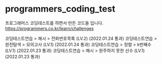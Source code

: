 # programmers_coding_test

프로그래머스 코딩테스트를 하면서 만든 코드들 입니다.   
https://programmers.co.kr/learn/challenges

코딩테스트연습 > 해시 > 전화번호목록 (LV.2) (2022.01.24 통과)
코딩테스트연습 > 완전탐색 > 모의고사 (LV.1) (2022.01.24 통과)
코딩테스트연습 > 정렬 > k번째수 (LV.1) (2022.01.23 통과)
코딩테스트연습 > 해시 > 완주하지 못한 선수 (LV.1) (2022.01.23 통과)


